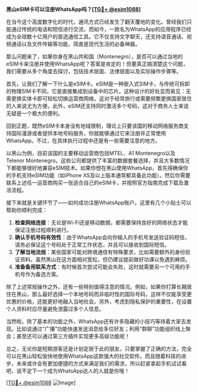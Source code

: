 **黑山eSIM卡可以注册WhatsApp吗？[[TG💪+ @esim1088](https://t.me/s/esim1088)]**

在当今这个高度数字化的时代，通讯方式已经发生了翻天覆地的变化。曾经我们只能通过传统的电话和短信进行交流，而如今，一款名为WhatsApp的应用程序已经成为全球数十亿用户的首选通信工具。它不仅支持文字聊天，还支持语音通话、视频通话以及文件传输等功能，简直是现代生活的必备神器。

那么问题来了，如果你身在黑山共和国（Montenegro），是否可以通过当地的eSIM卡来注册并使用WhatsApp呢？答案是肯定的！但要真正搞清楚这个问题，我们需要从多个角度去探讨，包括技术层面、法律层面以及实际操作步骤等。

首先，让我们了解一下什么是eSIM卡。eSIM是一种嵌入式SIM卡，与传统可拆卸的物理SIM卡不同，它是直接集成到设备中的芯片。这种设计的好处显而易见：无需更换实体卡即可轻松切换运营商网络，这对于经常旅行或需要频繁更换国家居住的人来说尤为方便。此外，eSIM还支持同时激活多个号码，这对于商务人士来说无疑是一个极大的便利。

回到正题，既然eSIM卡本身没有地域限制，理论上只要该国的移动网络服务商支持国际漫游或者提供本地号码服务，你就能够通过它来注册并正常使用WhatsApp。不过，在具体执行过程中还是有一些需要注意的地方。

以黑山为例，目前该国的主要移动运营商包括MTEL、A1 Montenegro以及Telenor Montenegro。这些公司都提供了丰富的数据套餐选择，并且大多数情况下都能够很好地兼容eSIM技术。如果你想在黑山使用WhatsApp，首先得确保你的手机支持eSIM功能（如iPhone XS及以上版本通常都具备此功能）。然后你需要联系上述任一运营商购买一张适合自己的eSIM卡，并按照官方指南完成下载及激活流程。

接下来就是关键环节了——如何成功注册WhatsApp账户。这里有几个小贴士可以帮助你顺利完成：

1. **检查网络连接**：无论是Wi-Fi还是移动数据，都需要保持良好的网络状态才能保证注册过程顺利进行。
2. **确认手机号码有效性**：由于WhatsApp会向你输入的手机号发送验证码短信，请务必保证这个号码处于正常工作状态，并且可以接收到国际短信。
3. **了解当地法规**：某些国家可能对跨境通信有特殊要求，比如需要额外的身份验证资料。虽然黑山在这方面相对宽松，但仍建议提前做好功课以免遇到麻烦。
4. **准备备用联系方式**：有时候首次尝试可能会失败，这时就需要另一个可用的手机号作为备选方案。

除了上述常规操作之外，还有一些特别值得注意的情况。例如，如果你打算长期居住在黑山，那么最好选择一个本地号码而非临时性的国际号码，这样不仅能享受更优惠的价格，还能更好地融入当地社会。另外，考虑到隐私保护的重要性，在设置个人资料时应尽量避免泄露过多个人信息。

当然啦，除了基本的功能之外，WhatsApp还有许多隐藏的小技巧等待着大家去发现。比如说通过“广播”功能快速发送消息给多位好友；利用“群聊”功能组织线上聚会；甚至还可以通过第三方插件实现更多高级功能呢！

总之，无论你是短期游客还是计划定居于此的朋友，只要掌握了正确的方法，完全可以在黑山轻松愉快地使用WhatsApp这款强大的社交软件。而且随着科技的进步，未来或许会有更加便捷的方式来满足我们的需求。所以赶紧拿起手机试试看吧，说不定下一个成为WhatsApp达人的人就是你哦！

[[TG💪+ @esim1088](https://t.me/s/esim1088) ![Image](https://i.postimg.cc/4NQfJmqS/Snipaste-2025-05-13-00-14-12.png)]